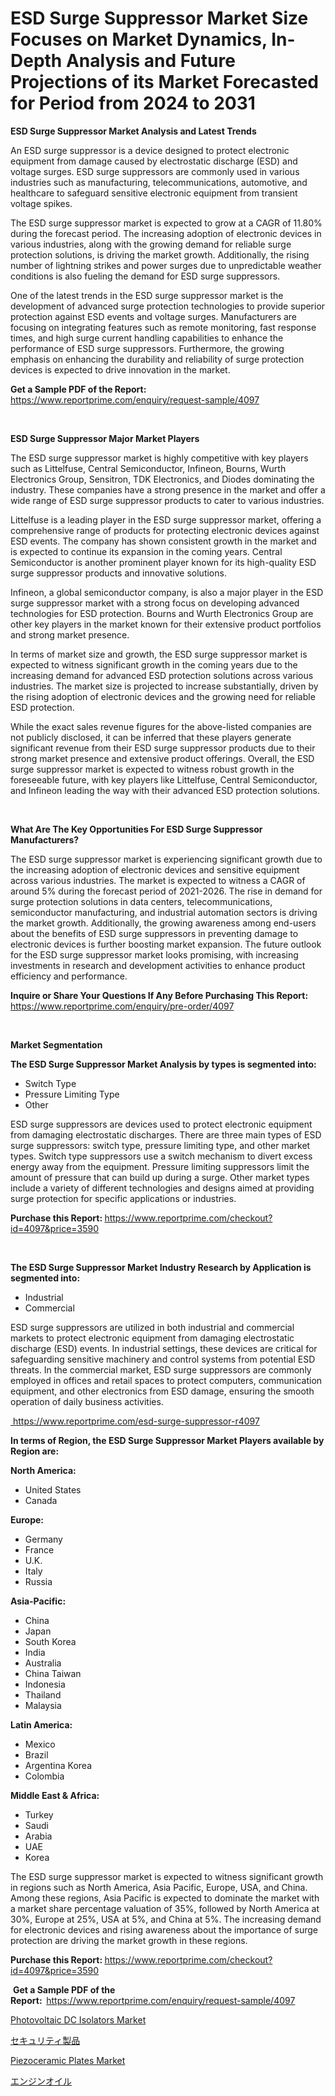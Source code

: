 <p><h1>ESD Surge Suppressor Market Size Focuses on Market Dynamics, In-Depth Analysis and Future Projections of its Market Forecasted for Period from 2024 to 2031</h1></p><p><strong>ESD Surge Suppressor Market Analysis and Latest Trends</strong></p>
<p><p>An ESD surge suppressor is a device designed to protect electronic equipment from damage caused by electrostatic discharge (ESD) and voltage surges. ESD surge suppressors are commonly used in various industries such as manufacturing, telecommunications, automotive, and healthcare to safeguard sensitive electronic equipment from transient voltage spikes.</p><p>The ESD surge suppressor market is expected to grow at a CAGR of 11.80% during the forecast period. The increasing adoption of electronic devices in various industries, along with the growing demand for reliable surge protection solutions, is driving the market growth. Additionally, the rising number of lightning strikes and power surges due to unpredictable weather conditions is also fueling the demand for ESD surge suppressors.</p><p>One of the latest trends in the ESD surge suppressor market is the development of advanced surge protection technologies to provide superior protection against ESD events and voltage surges. Manufacturers are focusing on integrating features such as remote monitoring, fast response times, and high surge current handling capabilities to enhance the performance of ESD surge suppressors. Furthermore, the growing emphasis on enhancing the durability and reliability of surge protection devices is expected to drive innovation in the market.</p></p>
<p><strong>Get a Sample PDF of the Report:&nbsp;</strong> <a href="https://www.reportprime.com/enquiry/request-sample/4097">https://www.reportprime.com/enquiry/request-sample/4097</a></p>
<p>&nbsp;</p>
<p><strong>ESD Surge Suppressor Major Market Players</strong></p>
<p><p>The ESD surge suppressor market is highly competitive with key players such as Littelfuse, Central Semiconductor, Infineon, Bourns, Wurth Electronics Group, Sensitron, TDK Electronics, and Diodes dominating the industry. These companies have a strong presence in the market and offer a wide range of ESD surge suppressor products to cater to various industries.</p><p>Littelfuse is a leading player in the ESD surge suppressor market, offering a comprehensive range of products for protecting electronic devices against ESD events. The company has shown consistent growth in the market and is expected to continue its expansion in the coming years. Central Semiconductor is another prominent player known for its high-quality ESD surge suppressor products and innovative solutions.</p><p>Infineon, a global semiconductor company, is also a major player in the ESD surge suppressor market with a strong focus on developing advanced technologies for ESD protection. Bourns and Wurth Electronics Group are other key players in the market known for their extensive product portfolios and strong market presence.</p><p>In terms of market size and growth, the ESD surge suppressor market is expected to witness significant growth in the coming years due to the increasing demand for advanced ESD protection solutions across various industries. The market size is projected to increase substantially, driven by the rising adoption of electronic devices and the growing need for reliable ESD protection.</p><p>While the exact sales revenue figures for the above-listed companies are not publicly disclosed, it can be inferred that these players generate significant revenue from their ESD surge suppressor products due to their strong market presence and extensive product offerings. Overall, the ESD surge suppressor market is expected to witness robust growth in the foreseeable future, with key players like Littelfuse, Central Semiconductor, and Infineon leading the way with their advanced ESD protection solutions.</p></p>
<p>&nbsp;</p>
<p><strong>What Are The Key Opportunities For ESD Surge Suppressor Manufacturers?</strong></p>
<p><p>The ESD surge suppressor market is experiencing significant growth due to the increasing adoption of electronic devices and sensitive equipment across various industries. The market is expected to witness a CAGR of around 5% during the forecast period of 2021-2026. The rise in demand for surge protection solutions in data centers, telecommunications, semiconductor manufacturing, and industrial automation sectors is driving the market growth. Additionally, the growing awareness among end-users about the benefits of ESD surge suppressors in preventing damage to electronic devices is further boosting market expansion. The future outlook for the ESD surge suppressor market looks promising, with increasing investments in research and development activities to enhance product efficiency and performance.</p></p>
<p><strong>Inquire or Share Your Questions If Any Before Purchasing This Report:</strong> <a href="https://www.reportprime.com/enquiry/pre-order/4097">https://www.reportprime.com/enquiry/pre-order/4097</a></p>
<p>&nbsp;</p>
<p><strong>Market Segmentation</strong></p>
<p><strong>The ESD Surge Suppressor Market Analysis by types is segmented into:</strong></p>
<p><ul><li>Switch Type</li><li>Pressure Limiting Type</li><li>Other</li></ul></p>
<p><p>ESD surge suppressors are devices used to protect electronic equipment from damaging electrostatic discharges. There are three main types of ESD surge suppressors: switch type, pressure limiting type, and other market types. Switch type suppressors use a switch mechanism to divert excess energy away from the equipment. Pressure limiting suppressors limit the amount of pressure that can build up during a surge. Other market types include a variety of different technologies and designs aimed at providing surge protection for specific applications or industries.</p></p>
<p><strong>Purchase this Report:&nbsp;</strong><a href="https://www.reportprime.com/checkout?id=4097&price=3590">https://www.reportprime.com/checkout?id=4097&price=3590</a></p>
<p>&nbsp;</p>
<p><strong>The ESD Surge Suppressor Market Industry Research by Application is segmented into:</strong></p>
<p><ul><li>Industrial</li><li>Commercial</li></ul></p>
<p><p>ESD surge suppressors are utilized in both industrial and commercial markets to protect electronic equipment from damaging electrostatic discharge (ESD) events. In industrial settings, these devices are critical for safeguarding sensitive machinery and control systems from potential ESD threats. In the commercial market, ESD surge suppressors are commonly employed in offices and retail spaces to protect computers, communication equipment, and other electronics from ESD damage, ensuring the smooth operation of daily business activities.</p></p>
<p><a href="https://www.reportprime.com/esd-surge-suppressor-r4097">&nbsp;https://www.reportprime.com/esd-surge-suppressor-r4097</a></p>
<p><strong>In terms of Region, the ESD Surge Suppressor Market Players available by Region are:</strong></p>
<p>
    <p> <strong> North America: </strong>
        <ul>
            <li>United States</li>
            <li>Canada</li>
        </ul>
        </p> 
    <p> <strong> Europe: </strong>
        <ul>
            <li>Germany</li>
            <li>France</li>
            <li>U.K.</li>
            <li>Italy</li>
            <li>Russia</li>
        </ul>
        </p> 
    <p> <strong> Asia-Pacific: </strong>
        <ul>
            <li>China</li>
            <li>Japan</li>
            <li>South Korea</li>
            <li>India</li>
            <li>Australia</li>
            <li>China Taiwan</li>
            <li>Indonesia</li>
            <li>Thailand</li>
            <li>Malaysia</li>
        </ul>
        </p> 
    <p> <strong> Latin America: </strong>
        <ul>
            <li>Mexico</li>
            <li>Brazil</li>
            <li>Argentina Korea</li>
            <li>Colombia</li>
        </ul>
        </p> 
    <p> <strong> Middle East & Africa: </strong>
        <ul>
            <li>Turkey</li>
            <li>Saudi</li>
            <li>Arabia</li>
            <li>UAE</li>
            <li>Korea</li>
        </ul>
    </p>
    </p>
<p><p>The ESD surge suppressor market is expected to witness significant growth in regions such as North America, Asia Pacific, Europe, USA, and China. Among these regions, Asia Pacific is expected to dominate the market with a market share percentage valuation of 35%, followed by North America at 30%, Europe at 25%, USA at 5%, and China at 5%. The increasing demand for electronic devices and rising awareness about the importance of surge protection are driving the market growth in these regions.</p></p>
<p><strong>Purchase this Report: </strong><a href="https://www.reportprime.com/checkout?id=4097&price=3590">https://www.reportprime.com/checkout?id=4097&price=3590</a></p>
<p>&nbsp;<strong>Get a Sample PDF of the Report:&nbsp;&nbsp;</strong><a href="https://www.reportprime.com/enquiry/request-sample/4097">https://www.reportprime.com/enquiry/request-sample/4097</a></p>
<p><strong></strong></p>
<p><p><a href="https://github.com/SashaBeier2023/Market-Research-Report-List-1/blob/main/photovoltaic-dc-isolators-market.md">Photovoltaic DC Isolators Market</a></p><p><a href="https://github.com/Fatimaklein1/Market-Research-Report-List-1/blob/main/866096278225.md">セキュリティ製品</a></p><p><a href="https://github.com/ashman753/Market-Research-Report-List-1/blob/main/piezoceramic-plates-market.md">Piezoceramic Plates Market</a></p><p><a href="https://github.com/CloydAbbott2023/Market-Research-Report-List-1/blob/main/288658578223.md">エンジンオイル</a></p></p>